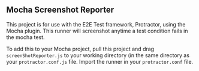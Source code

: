 ## Mocha Screenshot Reporter ##
This project is for use with the E2E Test framework, Protractor, using the Mocha plugin. This runner will screenshot anytime a test condition fails in the mocha test.

To add this to your Mocha project, pull this project and drag `screenShotReporter.js` to your working directory (in the same directory as your `protractor.conf.js` file. Import the runner in your `protractor.conf` file.
